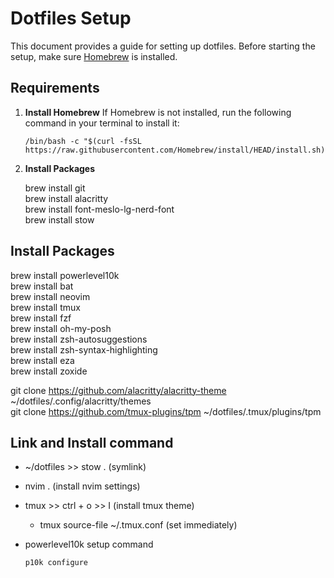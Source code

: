 # Dotfiles Setup

This document provides a guide for setting up dotfiles. Before starting the setup, make sure [Homebrew](https://brew.sh/) is installed.

## Requirements

1. **Install Homebrew**
   If Homebrew is not installed, run the following command in your terminal to install it:

   ```
   /bin/bash -c "$(curl -fsSL https://raw.githubusercontent.com/Homebrew/install/HEAD/install.sh)"  
    ```
2. **Install Packages**  

    brew install git  
    brew install alacritty  
    brew install font-meslo-lg-nerd-font  
    brew install stow  
    

## Install Packages
brew install powerlevel10k  
brew install bat  
brew install neovim   
brew install tmux  
brew install fzf  
brew install oh-my-posh  
brew install zsh-autosuggestions  
brew install zsh-syntax-highlighting  
brew install eza  
brew install zoxide  

git clone https://github.com/alacritty/alacritty-theme ~/dotfiles/.config/alacritty/themes  
git clone https://github.com/tmux-plugins/tpm ~/dotfiles/.tmux/plugins/tpm  

## Link and Install command
* ~/dotfiles >> stow . (symlink)
* nvim . (install nvim settings)
* tmux >> ctrl + o >> I (install tmux theme)
  * tmux source-file ~/.tmux.conf (set immediately)
* powerlevel10k setup command
    
    ```bash 
    p10k configure
    ```
    

